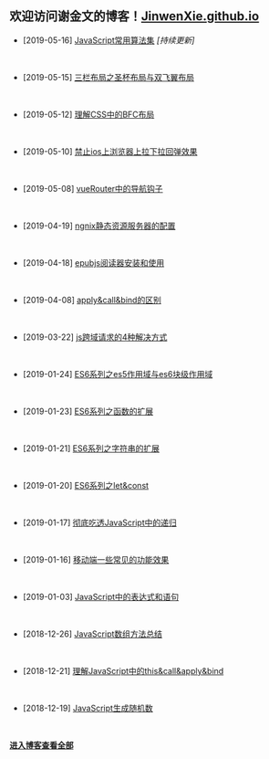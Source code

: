 ##  欢迎访问谢金文的博客！[JinwenXie.github.io](https://JinwenXie.github.io)

- [2019-05-16]  [JavaScript常用算法集](https://jinwenxie.github.io/2019/05/16/JavaScript常用算法集.html) *[持续更新]*
<br>

- [2019-05-15]  [三栏布局之圣杯布局与双飞翼布局](https://jinwenxie.github.io/2019/05/15/三栏布局之圣杯布局与双飞翼布局.html)
<br>

- [2019-05-12]  [理解CSS中的BFC布局](https://jinwenxie.github.io/2019/05/12/理解CSS中的BFC布局.html)
<br>

- [2019-05-10]  [禁止ios上浏览器上拉下拉回弹效果](https://jinwenxie.github.io/2019/05/10/禁止ios上浏览器上拉下拉回弹效果.html)
<br>

- [2019-05-08]  [vueRouter中的导航钩子](https://jinwenxie.github.io/2019/05/08/vueRouter中的导航钩子.html)
<br>

- [2019-04-19]  [ngnix静态资源服务器的配置](https://jinwenxie.github.io/2019/04/19/ngnix静态资源服务器的配置.html)
<br>

- [2019-04-18]  [epubjs阅读器安装和使用](https://jinwenxie.github.io/2019/04/18/epubjs阅读器安装和使用.html)
<br>

- [2019-04-08]  [apply&call&bind的区别](https://jinwenxie.github.io/2019/04/08/apply&call&bind的区别.html)
<br>

- [2019-03-22]  [js跨域请求的4种解决方式](https://jinwenxie.github.io/2019/03/22/js跨域请求的4种解决方式.html)
<br>

- [2019-01-24]  [ES6系列之es5作用域与es6块级作用域](https://jinwenxie.github.io/2019/01/24/ES6系列之es5作用域与es6块级作用域.html)
<br>

- [2019-01-23]  [ES6系列之函数的扩展](https://jinwenxie.github.io/2019/01/23/ES6系列之函数的扩展.html.html)
<br>

- [2019-01-21]  [ES6系列之字符串的扩展](https://jinwenxie.github.io/2019/01/21/ES6系列之字符串的扩展.html)
<br>

- [2019-01-20]  [ES6系列之let&const](https://jinwenxie.github.io/2019/01/20/ES6系列之let&const.html)
<br>

- [2019-01-17]  [彻底吃透JavaScript中的递归](https://jinwenxie.github.io/2019/01/17/彻底吃透JavaScript中的递归.html)
<br>

- [2019-01-16]  [移动端一些常见的功能效果](https://jinwenxie.github.io/2019/01/16/移动端一些常见的功能效果.html)
<br>

- [2019-01-03]  [JavaScript中的表达式和语句](https://jinwenxie.github.io/2019/01/03/JavaScript中的表达式和语句.html)
<br>

- [2018-12-26]  [JavaScript数组方法总结](https://jinwenxie.github.io/2018/12/26/JavaScript数组方法总结.html)
<br>

- [2018-12-21]  [理解JavaScript中的this&call&apply&bind](https://jinwenxie.github.io/2018/12/21/理解JavaScript中的this&call&apply&bind.html)
<br>

- [2018-12-19]  [JavaScript生成随机数](https://jinwenxie.github.io/2018/12/19/JavaScript生成随机数.html)
<br>



**[进入博客查看全部](https://jinwenxie.github.io/)**